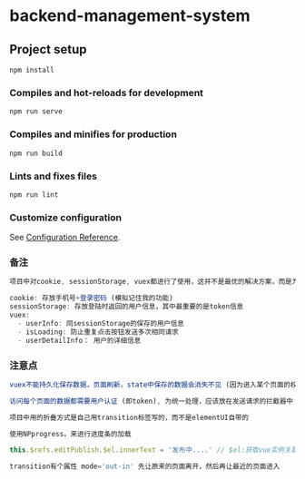 # backend-management-system

## Project setup
```
npm install
```

### Compiles and hot-reloads for development
```
npm run serve
```

### Compiles and minifies for production
```
npm run build
```

### Lints and fixes files
```
npm run lint
```

### Customize configuration
See [Configuration Reference](https://cli.vuejs.org/config/).

### 备注
```js
项目中对cookie, sessionStorage, vuex都进行了使用，这并不是最优的解决方案，而是为了学习巩固这些技术做出的尝试。

cookie: 存放手机号+登录密码 (模拟记住我的功能)
sessionStorage: 存放登陆时返回的用户信息，其中最重要的是token信息
vuex: 
  - userInfo: 同sessionStorage的保存的用户信息
  - isLoading: 防止重复点击按钮发送多次相同请求
  - userDetailInfo： 用户的详细信息
```
### 注意点
```js
vuex不能持久化保存数据，页面刷新，state中保存的数据会消失不见 (因为进入某个页面的权限是得到token，但是如果token保存在vuex中，那么每次刷新，路由守卫都会进行拦截，从而导致不能进入)。

访问每个页面的数据都需要用户认证 (即token), 为统一处理，应该放在发送请求的拦截器中

项目中用的折叠方式是自己用transition标签写的，而不是elementUI自带的

使用NPprogress，来进行进度条的加载

this.$refs.editPublish.$el.innerText = '发布中....' // $el:获取vue实例关联的dom对象 elementUI的文本可以通过这个来进行改变

transition有个属性 mode='out-in' 先让原来的页面离开，然后再让最近的页面进入
```